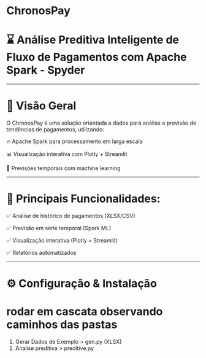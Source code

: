# ChronosPay

# ⌛  Análise Preditiva Inteligente de Fluxo de Pagamentos com Apache Spark - Spyder

---

# 📌 Visão Geral

O ChronosPay é uma solução orientada a dados para análise e previsão de tendências de pagamentos, utilizando:

🔥 Apache Spark para processamento em larga escala

📊 Visualização interativa com Plotly + Streamlit

🔮 Previsões temporais com machine learning

---

# 🔹 Principais Funcionalidades:

✅ Análise de histórico de pagamentos (XLSX/CSV)

✅ Previsão em série temporal (Spark ML)

✅ Visualização interativa (Plotly + Streamlit)

✅ Relatórios automatizados

---

# ⚙️ Configuração & Instalação

# rodar em cascata observando caminhos das pastas

1. Gerar Dados de Exemplo > gen.py (XLSX)
2. Analise preditiva > preditive.py


